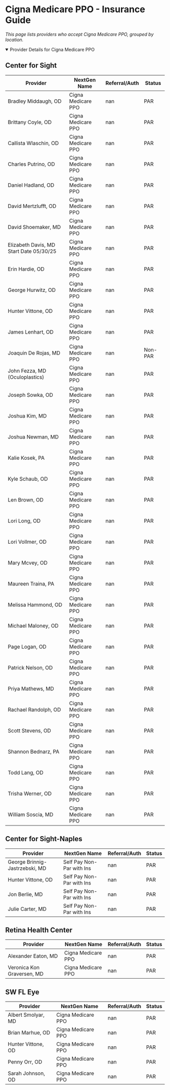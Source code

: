 # Cigna Medicare PPO - Insurance Guide

*This page lists providers who accept Cigna Medicare PPO, grouped by location.*

<details open><summary>Provider Details for Cigna Medicare PPO</summary>

## Center for Sight

| Provider | NextGen Name | Referral/Auth | Status |
|----------|-------------|--------------|--------|
| Bradley Middaugh, OD | Cigna Medicare PPO | nan | PAR |
| Brittany Coyle, OD | Cigna Medicare PPO | nan | PAR |
| Callista Wlaschin, OD | Cigna Medicare PPO | nan | PAR |
| Charles Putrino, OD | Cigna Medicare PPO | nan | PAR |
| Daniel Hadland, OD | Cigna Medicare PPO | nan | PAR |
| David Mertzlufft, OD | Cigna Medicare PPO | nan | PAR |
| David Shoemaker, MD | Cigna Medicare PPO | nan | PAR |
| Elizabeth Davis, MD                      Start Date 05/30/25 | Cigna Medicare PPO | nan | PAR |
| Erin Hardie, OD | Cigna Medicare PPO | nan | PAR |
| George Hurwitz, OD | Cigna Medicare PPO | nan | PAR |
| Hunter Vittone, OD | Cigna Medicare PPO | nan | PAR |
| James Lenhart, OD | Cigna Medicare PPO | nan | PAR |
| Joaquin De Rojas, MD | Cigna Medicare PPO | nan | Non-PAR |
| John Fezza, MD (Oculoplastics) | Cigna Medicare PPO | nan | PAR |
| Joseph Sowka, OD | Cigna Medicare PPO | nan | PAR |
| Joshua Kim, MD | Cigna Medicare PPO | nan | PAR |
| Joshua Newman, MD | Cigna Medicare PPO | nan | PAR |
| Kalie Kosek, PA | Cigna Medicare PPO | nan | PAR |
| Kyle Schaub, OD | Cigna Medicare PPO | nan | PAR |
| Len Brown, OD | Cigna Medicare PPO | nan | PAR |
| Lori Long, OD | Cigna Medicare PPO | nan | PAR |
| Lori Vollmer, OD | Cigna Medicare PPO | nan | PAR |
| Mary Mcvey, OD | Cigna Medicare PPO | nan | PAR |
| Maureen Traina, PA | Cigna Medicare PPO | nan | PAR |
| Melissa Hammond, OD | Cigna Medicare PPO | nan | PAR |
| Michael Maloney, OD | Cigna Medicare PPO | nan | PAR |
| Page Logan, OD | Cigna Medicare PPO | nan | PAR |
| Patrick Nelson, OD | Cigna Medicare PPO | nan | PAR |
| Priya Mathews, MD | Cigna Medicare PPO | nan | PAR |
| Rachael Randolph, OD | Cigna Medicare PPO | nan | PAR |
| Scott Stevens, OD | Cigna Medicare PPO | nan | PAR |
| Shannon Bednarz, PA | Cigna Medicare PPO | nan | PAR |
| Todd Lang, OD | Cigna Medicare PPO | nan | PAR |
| Trisha Werner, OD | Cigna Medicare PPO | nan | PAR |
| William Soscia, MD | Cigna Medicare PPO | nan | PAR |

## Center for Sight-Naples

| Provider | NextGen Name | Referral/Auth | Status |
|----------|-------------|--------------|--------|
| George Brinnig-Jastrzebski, MD | Self Pay Non-Par with Ins | nan | PAR |
| Hunter Vittone, OD | Self Pay Non-Par with Ins | nan | PAR |
| Jon Berlie, MD | Self Pay Non-Par with Ins | nan | PAR |
| Julie Carter, MD | Self Pay Non-Par with Ins | nan | PAR |

## Retina Health Center

| Provider | NextGen Name | Referral/Auth | Status |
|----------|-------------|--------------|--------|
| Alexander Eaton, MD | Cigna Medicare PPO | nan | PAR |
| Veronica Kon Graversen, MD | Cigna Medicare PPO | nan | PAR |

## SW FL Eye

| Provider | NextGen Name | Referral/Auth | Status |
|----------|-------------|--------------|--------|
| Albert Smolyar, MD | Cigna Medicare PPO | nan | PAR |
| Brian Marhue, OD | Cigna Medicare PPO | nan | PAR |
| Hunter Vittone, OD | Cigna Medicare PPO | nan | PAR |
| Penny Orr, OD | Cigna Medicare PPO | nan | PAR |
| Sarah Johnson, OD | Cigna Medicare PPO | nan | PAR |

</details>

